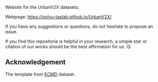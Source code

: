 Website for the UrbanV2X datasets.

Webpage: https://polyu-taslab.github.io/UrbanV2X/

If you have any suggestions or questions, do not hesitate to propose an issue.

If you find this repositorie is helpful in your research, a simple star or citation of our works should be the best affirmation for us. :blush: 

## Acknowledgement
The template from [ECMD](https://arclab-hku.github.io/ecmd/) dataset.
